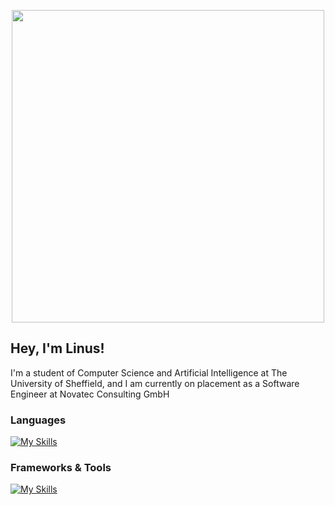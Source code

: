 <p align="center">
    <img src="https://github.com/linuslellig/linuslellig/assets/59207689/854e4424-cc03-4351-b411-07073bdbd9f1" width="500">
</p>

<h2> Hey, I'm Linus! </h2>
<p>
  I'm a student of Computer Science and Artificial Intelligence at The University of Sheffield, and I am currently on placement as a Software Engineer at Novatec Consulting GmbH
</p>

### Languages
[![My Skills](https://skillicons.dev/icons?i=java,kotlin,py,ts,js,html,css,haskell)](https://skillicons.dev)

### Frameworks & Tools
[![My Skills](https://skillicons.dev/icons?i=spring,react,postgres,git,github,gitlab,azure,gradle,docker,idea,postman,sqlite)](https://skillicons.dev)



<!--
**linuslellig/linuslellig** is a ✨ _special_ ✨ repository because its `README.md` (this file) appears on your GitHub profile.

Here are some ideas to get you started:

- 🔭 I’m currently working on ...
- 🌱 I’m currently learning ...
- 👯 I’m looking to collaborate on ...
- 🤔 I’m looking for help with ...
- 💬 Ask me about ...
- 📫 How to reach me: ...
- 😄 Pronouns: ...
- ⚡ Fun fact: ...
-->
